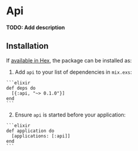 # Api

**TODO: Add description**

## Installation

If [available in Hex](https://hex.pm/docs/publish), the package can be installed as:

  1. Add `api` to your list of dependencies in `mix.exs`:

    ```elixir
    def deps do
      [{:api, "~> 0.1.0"}]
    end
    ```

  2. Ensure `api` is started before your application:

    ```elixir
    def application do
      [applications: [:api]]
    end
    ```

